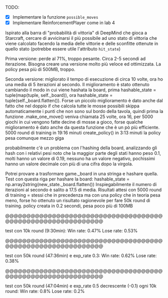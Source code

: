 <!-- Mi serve una funzione che mi restituisca la lista di mosse possibili.
Per farlo devo modificare a catena, all'interno di game.py, le funzioni play, move, take e slide.
Devo aggiungere come parametro un booleano che è false di default (quando devo provare ad eseguire una mossa) e true quando devo calcolare le mosse possibili.
In questo modo, dato un game, date tutte le mosse, posso escludere quelle impossibili. -->

<!-- Oppure potrei aggiungere come attributo della classe Game possible_moves_player_0 e possible_moves_player_1, che sono liste di mosse possibili per i due giocatori. -->

TODO:
- [X] Implementare la funzione `possible_moves`
- [X] Implementare ReinforcementPlayer come in lab 4

Ispirato alla barra di "probabilità di vittoria" di DeepMind che gioca a Starcraft, cercare di avvicinarsi il più possibile ad uno stato di vittoria che viene calcolato facendo la media delle vittorie e delle sconfitte ottenute in quello stato (potrebbe essere utile l'attributo `hit_state`)

Prima versione: perde al 71%, troppo pesante. Circa 2-5 secondi ad iterazione.
Bisogna creare una versione molto più veloce ed ottimizzata.
La policy pesa più di 500MB, troppo.

Seconda versione: migliorato il tempo di esecuzione di circa 10 volte, ora ho una media di 5 iterazioni al secondo. Il miglioramento è stato ottenuto cambiando il modo in cui viene hashata la board, prima hashable_state = tuple(map(tuple, self._board)), ora hashable_state = tuple(self._board.flatten()). Forse un piccolo miglioramento è dato anche dal fatto che nel doppio if che calcola tutte le mosse possibili skippa automaticamente i punti che non sono sul bordo della tavola, quindi prima la funzione .make_one_move() veniva chiamata 25 volte, ora 16, per 5000 giochi in cui vengono fatte decine di mosse a gioco, forse qualche miglioramento è dato anche da questa funzione che è un pò più efficiente.
5000 round di training in 19:16 minuti
create_policy() in 3:13 minuti
la policy pesa comunque mezzo giga

probabilmente c'è un problema con l'hashing della board, analizzando gli hash con i relativi pesi noto che la maggior parte degli stati hanno peso 0.1, molti hanno un valore di 0.19, nessuno ha un valore negativo, pochissimi hanno un valore decimale con più di una cifra dopo la virgola.

Potrei provare a trasformare game._board in una stringa e hashare quella.
Test con questa riga per hashare la board:
hashable_state = np.array2string(new_state._board.flatten())
Inspiegabilmente il numero di iterazioni al secondo è salito a 17.5 di media.
Risultati attesi con 5000 round di training = stessi che in precedenza ma con una policy che in teoria pesa meno, forse ho ottenuto un risultato ragionevole per fare 50k round di training.
policy creata in 0.2 secondi, pesa poco più di 100MB

@@@@@@@@@@@@@@@@@@@@@@@@@@@@@@@@@@@@@@@@@@@@@@@@@@@@@@@@@@@@

test con 10k round (9:30min):
Win rate: 0.47%
Lose rate: 0.53%

@@@@@@@@@@@@@@@@@@@@@@@@@@@@@@@@@@@@@@@@@@@@@@@@@@@@@@@@@@@@

test con 50k round (47:36min) e exp_rate 0.3:
Win rate: 0.62%
Lose rate: 0.38%

@@@@@@@@@@@@@@@@@@@@@@@@@@@@@@@@@@@@@@@@@@@@@@@@@@@@@@@@@@@@

test con 50k round (47:04min) e exp_rate 0.5 decrescente (-0.1) ogni 10k round:
Win rate: 0.8%
Lose rate: 0.2%
